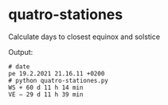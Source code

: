 # quatro-stationes
Calculate days to closest equinox and solstice

Output:
```
# date
pe 19.2.2021 21.16.11 +0200
# python quatro-stationes.py 
WS + 60 d 11 h 14 min
VE − 29 d 11 h 39 min
```

